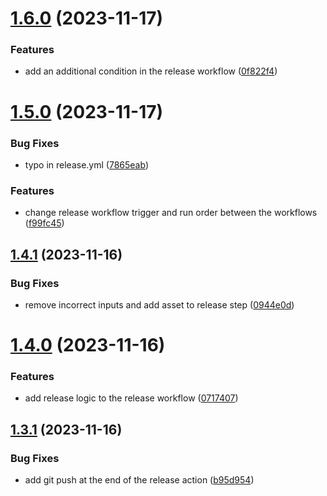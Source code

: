# [1.6.0](https://github.com/VoperAD/auto-update-testing/compare/v1.5.0...v1.6.0) (2023-11-17)


### Features

* add an additional condition in the release workflow ([0f822f4](https://github.com/VoperAD/auto-update-testing/commit/0f822f4199cf3da268ed2549f080c11b74d61b41))



# [1.5.0](https://github.com/VoperAD/auto-update-testing/compare/v1.4.1...v1.5.0) (2023-11-17)


### Bug Fixes

* typo in release.yml ([7865eab](https://github.com/VoperAD/auto-update-testing/commit/7865eab464233f70f38fc0c193172a3985087ca9))


### Features

* change release workflow trigger and run order between the workflows ([f99fc45](https://github.com/VoperAD/auto-update-testing/commit/f99fc45fd23a38a9bc7a9e98091f1c8cefc6c176))



## [1.4.1](https://github.com/VoperAD/auto-update-testing/compare/v1.4.0...v1.4.1) (2023-11-16)


### Bug Fixes

* remove incorrect inputs and add asset to release step ([0944e0d](https://github.com/VoperAD/auto-update-testing/commit/0944e0d0b3d2ebf83eb90a3399db0df26167eb7b))



# [1.4.0](https://github.com/VoperAD/auto-update-testing/compare/v1.3.1...v1.4.0) (2023-11-16)


### Features

* add release logic to the release workflow ([0717407](https://github.com/VoperAD/auto-update-testing/commit/0717407da9eb87ca60b2fe8d25947a216b177981))



## [1.3.1](https://github.com/VoperAD/auto-update-testing/compare/v1.3.0...v1.3.1) (2023-11-16)


### Bug Fixes

* add git push at the end of the release action ([b95d954](https://github.com/VoperAD/auto-update-testing/commit/b95d95409eb5f49782f12e4c5df7d1ba9b0d7045))



